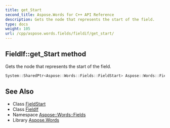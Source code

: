 ```yaml
---
title: get_Start
second_title: Aspose.Words for C++ API Reference
description: Gets the node that represents the start of the field.
type: docs
weight: 105
url: /cpp/aspose.words.fields/fieldif/get_start/
---
```

## FieldIf::get_Start method


Gets the node that represents the start of the field.

```cpp
System::SharedPtr<Aspose::Words::Fields::FieldStart> Aspose::Words::Fields::FieldIf::get_Start() override
```

## See Also

* Class [FieldStart](../../fieldstart/)
* Class [FieldIf](../)
* Namespace [Aspose::Words::Fields](../../)
* Library [Aspose.Words](../../../)
